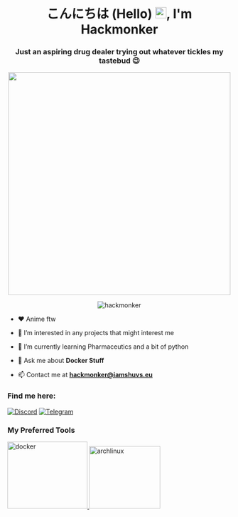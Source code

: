 <h1 align="center"> こんにちは (Hello) <img src="https://media.giphy.com/media/hvRJCLFzcasrR4ia7z/giphy.gif" width="25px">, I'm Hackmonker</h1>
<h3 align="center">Just an aspiring drug dealer trying out whatever tickles my tastebud 😉</h3>
<p align='center'>
  <a href="#"><img src="https://github-readme-stats.vercel.app/api?username=hackmonker&show_icons=true&theme=gotham" width="500"></a>
</p>
<p align="center"> <img src="https://komarev.com/ghpvc/?username=hackmonker&label=Profile%20views&color=0e75b6&style=flat" alt="hackmonker" /> </p>

- ❤️ Anime ftw

- 👀 I’m interested in any projects that might interest me

- 🌱 I’m currently learning Pharmaceutics and a bit of python

- 💬 Ask me about **Docker Stuff**

- 📫 Contact me at **hackmonker@iamshuvs.eu**

<p align="left">
<h3 align="left">Find me here:</h3> 
<a href="https://discord.gg/yBDm2VPeED"><img src="https://img.shields.io/static/v1?logo=discord&label=&message=Discord&color=36393f&style=flat-square" alt="Discord"></a> <a href="https://t.me/nice_guyasshole"><img src="https://img.shields.io/static/v1?logo=telegram&label=&message=Telegram&color=292f35&style=flat-square" alt="Telegram"></a>
</p>

<p align="left">
<h3 align="left">My Preferred Tools</h3>
<p align="left"> <a href="https://www.docker.com/" target="_blank"> <img src="https://www.docker.com/sites/default/files/d8/2019-07/vertical-logo-monochromatic.png" alt="docker" width="180" height="150"/> </a> <a href="https://archlinux.org/" target="_blank"> <img src="https://i.imgur.com/9hAigIA.png" alt="archlinux" width="160" height="140"/> </a> </p>
<!---
hackmonker/hackmonker is a ✨ special ✨ repository because its `README.md` (this file) appears on your GitHub profile.
You can click the Preview link to take a look at your changes.
--->
